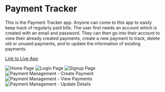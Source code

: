 # Payment Tracker

  This is the Payment Tracker app. Anyone can come to this app to easily keep track of regularly paid bills. The user first needs an account which is created with an email
  and password. They can then go into their account to view their already created payments, create a new payment to track, delete old or unused payments, and to update the information
  of existing payments.

  [Link to Live App](https://node-bill-app.herokuapp.com/)

  ![Home Page](https://node-bill-app.herokuapp.com/public/img/home_page.png)
  ![Login Page](login_page.png)
  ![Signup Page](signup_page.png)
  ![Payment Management - Create Payment](payment_management_payment_creation.png)
  ![Payment Management - View Payments](payment_management_results.png)
  ![Payment Management - Update Details](payment_management_update_details.png)
